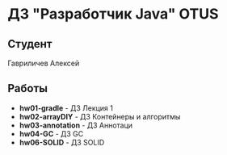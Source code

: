 # ДЗ "Разработчик Java" OTUS
## Студент
Гавриличев Алексей<br>
## Работы
* **hw01-gradle** - ДЗ Лекция 1
* **hw02-arrayDIY** - ДЗ Контейнеры и алгоритмы
* **hw03-annotation** - ДЗ Аннотаци
* **hw04-GC** - ДЗ GC
* **hw06-SOLID** - ДЗ SOLID
